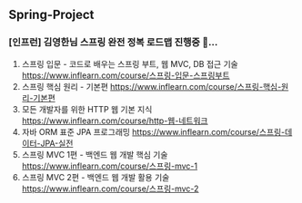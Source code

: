 ## Spring-Project 
### [인프런] 김영한님 스프링 완전 정복 로드맵 진행중 🚗...
1. 스프링 입문 - 코드로 배우는 스프링 부트, 웹 MVC, DB 접근 기술
   https://www.inflearn.com/course/스프링-입문-스프링부트
2. 스프링 핵심 원리 - 기본편
   https://www.inflearn.com/course/스프링-핵심-원리-기본편
3. 모든 개발자를 위한 HTTP 웹 기본 지식
   https://www.inflearn.com/course/http-웹-네트워크
4. 자바 ORM 표준 JPA 프로그래밍
   https://www.inflearn.com/course/스프링-데이터-JPA-실전
5. 스프링 MVC 1편 - 백엔드 웹 개발 핵심 기술
   https://www.inflearn.com/course/스프링-mvc-1
6. 스프링 MVC 2편 - 백엔드 웹 개발 활용 기술
   https://www.inflearn.com/course/스프링-mvc-2
